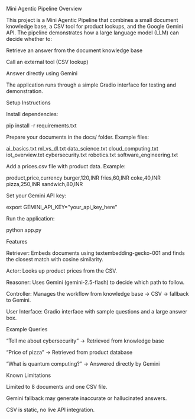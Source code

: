 Mini Agentic Pipeline
Overview

This project is a Mini Agentic Pipeline that combines a small document knowledge base, a CSV tool for product lookups, and the Google Gemini API. The pipeline demonstrates how a large language model (LLM) can decide whether to:

Retrieve an answer from the document knowledge base

Call an external tool (CSV lookup)

Answer directly using Gemini

The application runs through a simple Gradio interface for testing and demonstration.

Setup Instructions

Install dependencies:

pip install -r requirements.txt


Prepare your documents in the docs/ folder. Example files:

ai_basics.txt
ml_vs_dl.txt
data_science.txt
cloud_computing.txt
iot_overview.txt
cybersecurity.txt
robotics.txt
software_engineering.txt


Add a prices.csv file with product data. Example:

product,price,currency
burger,120,INR
fries,60,INR
coke,40,INR
pizza,250,INR
sandwich,80,INR


Set your Gemini API key:

export GEMINI_API_KEY="your_api_key_here"


Run the application:

python app.py

Features

Retriever: Embeds documents using textembedding-gecko-001 and finds the closest match with cosine similarity.

Actor: Looks up product prices from the CSV.

Reasoner: Uses Gemini (gemini-2.5-flash) to decide which path to follow.

Controller: Manages the workflow from knowledge base → CSV → fallback to Gemini.

User Interface: Gradio interface with sample questions and a large answer box.

Example Queries

“Tell me about cybersecurity” → Retrieved from knowledge base

“Price of pizza” → Retrieved from product database

“What is quantum computing?” → Answered directly by Gemini

Known Limitations

Limited to 8 documents and one CSV file.

Gemini fallback may generate inaccurate or hallucinated answers.

CSV is static, no live API integration.
